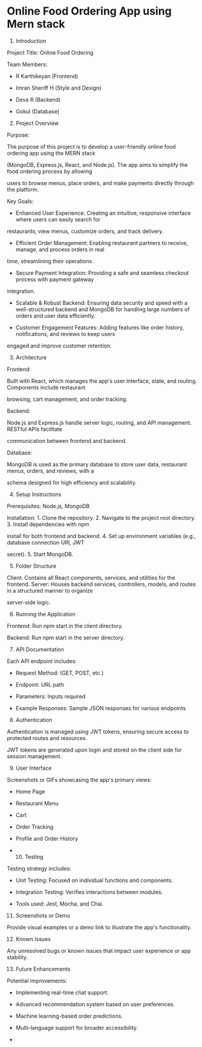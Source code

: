 # Online Food Ordering App using Mern stack 

1. Introduction

Project Title: Online Food Ordering

Team Members:

- R Karthikeyan (Frontend)

- Imran Sheriff H (Style and Design)

- Deva R (Backend)

- Gokul (Database)

2. Project Overview

Purpose: 

The purpose of this project is to develop a user-friendly online food ordering app using the MERN stack

(MongoDB, Express.js, React, and Node.js). The app aims to simplify the food ordering process by allowing

users to browse menus, place orders, and make payments directly through the platform.

Key Goals:

- Enhanced User Experience: Creating an intuitive, responsive interface where users can easily search for

restaurants, view menus, customize orders, and track delivery.

- Efficient Order Management: Enabling restaurant partners to receive, manage, and process orders in real

time, streamlining their operations.

- Secure Payment Integration: Providing a safe and seamless checkout process with payment gateway

integration.

- Scalable & Robust Backend: Ensuring data security and speed with a well-structured backend and MongoDB for handling large numbers of orders and user data efficiently.

- Customer Engagement Features: Adding features like order history, notifications, and reviews to keep users

engaged and improve customer retention.

3. Architecture

Frontend: 

Built with React, which manages the app's user interface, state, and routing. Components include restaurant

browsing, cart management, and order tracking.

Backend: 

Node.js and Express.js handle server logic, routing, and API management. RESTful APIs facilitate

communication between frontend and backend.

Database: 

MongoDB is used as the primary database to store user data, restaurant menus, orders, and reviews, with a

schema designed for high efficiency and scalability.

4. Setup Instructions

Prerequisites: Node.js, MongoDB

Installation: 1. Clone the repository. 2. Navigate to the project root directory. 3. Install dependencies with npm

install for both frontend and backend. 4. Set up environment variables (e.g., database connection URI, JWT

secret). 5. Start MongoDB.

5. Folder Structure

Client: Contains all React components, services, and utilities for the frontend.
Server: Houses backend services, controllers, models, and routes in a structured manner to organize

server-side logic.

6. Running the Application

Frontend: Run npm start in the client directory.

Backend: Run npm start in the server directory.

7. API Documentation

Each API endpoint includes:

- Request Method: (GET, POST, etc.)

- Endpoint: URL path

- Parameters: Inputs required

- Example Responses: Sample JSON responses for various endpoints

8. Authentication

Authentication is managed using JWT tokens, ensuring secure access to protected routes and resources.

JWT tokens are generated upon login and stored on the client side for session management.

9. User Interface

Screenshots or GIFs showcasing the app's primary views:

- Home Page

- Restaurant Menu

- Cart

- Order Tracking

- Profile and Order History
- 10. Testing

Testing strategy includes:

- Unit Testing: Focused on individual functions and components.

- Integration Testing: Verifies interactions between modules.

- Tools used: Jest, Mocha, and Chai.

11. Screenshots or Demo

Provide visual examples or a demo link to illustrate the app's functionality.

12. Known Issues

Any unresolved bugs or known issues that impact user experience or app stability.

13. Future Enhancements

Potential improvements:

- Implementing real-time chat support.

- Advanced recommendation system based on user preferences.

- Machine learning-based order predictions.

- Multi-language support for broader accessibility.

- 
